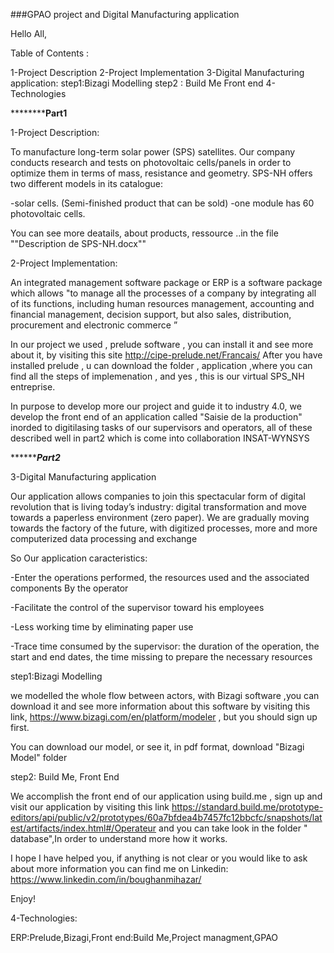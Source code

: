  
###GPAO project and Digital Manufacturing application


Hello All, 

Table of Contents :

1-Project Description
2-Project Implementation
3-Digital Manufacturing application:
    step1:Bizagi Modelling 
    step2 : Build Me Front end 
4-Technologies
      

**************************************Part1******************************

1-Project Description:

 To manufacture long-term solar power (SPS) satellites. Our company conducts research and tests on photovoltaic cells/panels in order to optimize them in terms of mass, resistance and geometry.
SPS-NH offers two different models in its catalogue:

-solar cells. (Semi-finished product that can be sold)
-one module has 60 photovoltaic cells.

You can see more deatails, about products, ressource ..in the file ""Description de SPS-NH.docx""



2-Project Implementation:


An integrated management software package or ERP  is a software package which allows "to manage all the processes of a company by integrating all of its functions, including human resources management, accounting and financial management, decision support, but also sales, distribution, procurement and electronic commerce ” 

In our project we used , prelude software  , you  can install it and see more about it, by visiting this site http://cipe-prelude.net/Francais/ 
After you have installed prelude , u can download the folder , application ,where you can  find all the steps of implemenation , and yes , this is our virtual SPS_NH entreprise. 

In purpose to develop more our project and guide it to industry 4.0, we develop the front end of an application called "Saisie de la production" inorded to digitilasing tasks of our supervisors and operators, all of these described well in part2 which is come into collaboration INSAT-WYNSYS

***************************************Part2*********************************

 3-Digital Manufacturing application

Our application  allows companies to join this spectacular form of digital revolution that  is living today’s industry: digital transformation and move towards a paperless environment (zero paper). 
We are gradually moving towards the factory of the future, with digitized processes, more and more computerized data processing and exchange

So Our application caracteristics:

-Enter the operations performed, the resources used and the associated components By the operator

-Facilitate the control of the supervisor toward his employees 

-Less working time by eliminating paper use

-Trace time consumed by the supervisor: the duration of the operation, the start and end dates, the time missing to prepare the necessary resources

step1:Bizagi Modelling 

we modelled the whole flow between actors, with Bizagi software ,you can download it and see more information about this software by visiting this link,
https://www.bizagi.com/en/platform/modeler , but you should sign up first. 
 
You can download our model, or see it, in pdf format, download "Bizagi Model" folder 

step2: Build Me, Front End 

We accomplish  the front end of our application  using build.me , sign up and visit our application by visiting this link https://standard.build.me/prototype-editors/api/public/v2/prototypes/60a7bfdea4b7457fc12bbcfc/snapshots/latest/artifacts/index.html#/Operateur and you can take look in the folder " database",In order to understand more how it works.




I hope I have helped you, if anything is not clear or you would like to ask about more information you can find me on Linkedin: https://www.linkedin.com/in/boughanmihazar/

Enjoy!

4-Technologies:

ERP:Prelude,Bizagi,Front end:Build Me,Project managment,GPAO  




